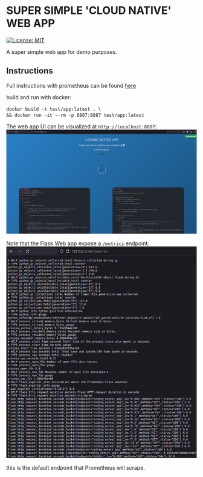 # SUPER SIMPLE 'CLOUD NATIVE' WEB APP

[![License: MIT](https://img.shields.io/badge/License-MIT-yellow.svg)](https://opensource.org/licenses/MIT)

A super simple web app for demo purposes.

## Instructions

Full instructions with prometheus can be found [here](https://github.com/r3drun3/prometheus-demo)

build and run with docker:

```console
docker build -t test/app:latest . \
&& docker run -it --rm -p 8887:8887 test/app:latest
```

The web app UI can be visualized at `http://localhost:8887`:
![prometheus](Images/webapp.png)

Note that the Flask Web app expose a `/metrics` endpoint:
![prometheus](Images/metrics.png)

this is the default endpoint that Prometheus will scrape.


